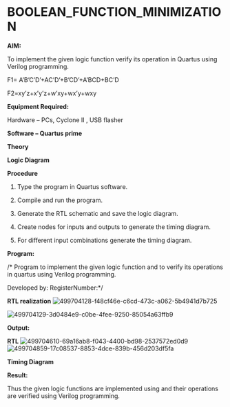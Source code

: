 # BOOLEAN_FUNCTION_MINIMIZATION

**AIM:**

To implement the given logic function verify its operation in Quartus using Verilog programming.

F1= A’B’C’D’+AC’D’+B’CD’+A’BCD+BC’D 

F2=xy’z+x’y’z+w’xy+wx’y+wxy

**Equipment Required:**

Hardware – PCs, Cyclone II , USB flasher

**Software – Quartus prime**

**Theory**

**Logic Diagram**

**Procedure**

1.	Type the program in Quartus software.

2.	Compile and run the program.

3.	Generate the RTL schematic and save the logic diagram.

4.	Create nodes for inputs and outputs to generate the timing diagram.

5.	For different input combinations generate the timing diagram.


**Program:**

/* Program to implement the given logic function and to verify its operations in quartus using Verilog programming. 

Developed by: RegisterNumber:*/


**RTL realization**
![499704128-f48cf46e-c6cd-473c-a062-5b4941d7b725](https://github.com/user-attachments/assets/32d1b24f-10da-4731-b6ed-e72447e3ad70)

![499704129-3d0484e9-c0be-4fee-9250-85054a63ffb9](https://github.com/user-attachments/assets/392c7318-c8dd-462c-a8c0-5beb1d325abe)

**Output:**

**RTL**
![499704610-69a16ab8-f043-4400-bd98-2537572ed0d9](https://github.com/user-attachments/assets/b9b8c2d5-3d09-4e70-adbe-b91dc1faca11)
![499704859-17c08537-8853-4dce-839b-456d203df5fa](https://github.com/user-attachments/assets/189f94cf-553b-428e-9ba1-6b9d9c4f5c49)

**Timing Diagram**

**Result:**

Thus the given logic functions are implemented using and their operations are verified using Verilog programming.

